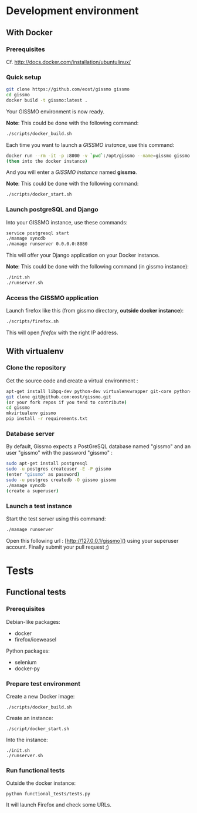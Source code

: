 # Development environment

## With Docker

### Prerequisites

Cf. http://docs.docker.com/installation/ubuntulinux/

### Quick setup

```bash
git clone https://github.com/eost/gissmo gissmo
cd gissmo
docker build -t gissmo:latest .
```

Your GISSMO environment is now ready.

**Note**: This could be done with the following command:

```bash
./scripts/docker_build.sh
```

Each time you want to launch a *GISSMO instance*, use this command:

```bash
docker run --rm -it -p :8000 -v `pwd`:/opt/gissmo --name=gissmo gissmo:latest
(then into the docker instance)
```

And you will enter a *GISSMO instance* named **gissmo**.

**Note**: This could be done with the following command:

```bash
./scripts/docker_start.sh
```

### Launch postgreSQL and Django

Into your GISSMO instance, use these commands:

```bash
service postgresql start
./manage syncdb
./manage runserver 0.0.0.0:8080
```

This will offer your Django application on your Docker instance.

**Note**: This could be done with the following command (in gissmo instance):

```bash
./init.sh
./runserver.sh
```

### Access the GISSMO application

Launch firefox like this (from gissmo directory, **outside docker instance**):

```bash
./scripts/firefox.sh
```

This will open *firefox* with the right IP address.

## With virtualenv

### Clone the repository

Get the source code and create a virtual environment :
```bash
apt-get install libpq-dev python-dev virtualenvwrapper git-core python-pip
git clone git@github.com:eost/gissmo.git
(or your fork repos if you tend to contribute)
cd gissmo
mkvirtualenv gissmo
pip install -r requirements.txt
```

### Database server

By default, Gissmo expects a PostGreSQL database named "gissmo" and an user "gissmo" with the password "gissmo" :
```bash
sudo apt-get install postgresql
sudo -u postgres createuser -E -P gissmo
(enter "gissmo" as password)
sudo -u postgres createdb -O gissmo gissmo
./manage syncdb
(create a superuser)
```

### Launch a test instance

Start the test server using this command:
```bash
./manage runserver
```

Open this following url : [http://127.0.0.1/gissmo]() using your superuser account. Finally submit your pull request ;)

# Tests

## Functional tests

### Prerequisites

Debian-like packages:

  * docker
  * firefox/iceweasel

Python packages:

  * selenium
  * docker-py

### Prepare test environment

Create a new Docker image:

    ./scripts/docker_build.sh

Create an instance:

    ./script/docker_start.sh

Into the instance:

    ./init.sh
    ./runserver.sh

### Run functional tests

Outside the docker instance:

    python functional_tests/tests.py

It will launch Firefox and check some URLs.
